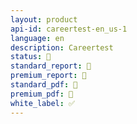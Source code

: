 ```yaml
---
layout: product
api-id: careertest-en_us-1
language: en
description: Careertest
status: 🚧
standard_report: 🚧
premium_report: 🚧
standard_pdf: 🚧
premium_pdf: 🚧
white_label: ✅
---
```

